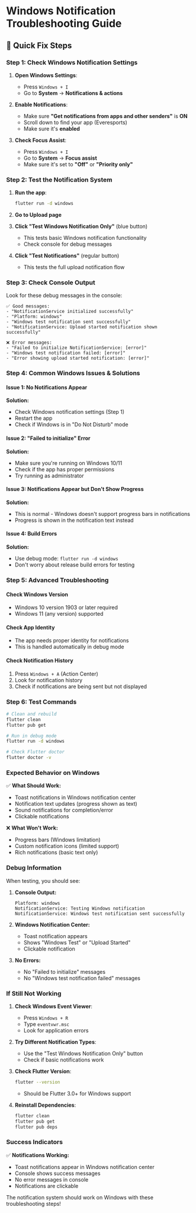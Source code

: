 # Windows Notification Troubleshooting Guide

## 🔧 **Quick Fix Steps**

### **Step 1: Check Windows Notification Settings**

1. **Open Windows Settings**:
   - Press `Windows + I`
   - Go to **System** → **Notifications & actions**

2. **Enable Notifications**:
   - Make sure **"Get notifications from apps and other senders"** is **ON**
   - Scroll down to find your app (Everesports)
   - Make sure it's **enabled**

3. **Check Focus Assist**:
   - Press `Windows + I`
   - Go to **System** → **Focus assist**
   - Make sure it's set to **"Off"** or **"Priority only"**

### **Step 2: Test the Notification System**

1. **Run the app**:
   ```bash
   flutter run -d windows
   ```

2. **Go to Upload page**

3. **Click "Test Windows Notification Only"** (blue button)
   - This tests basic Windows notification functionality
   - Check console for debug messages

4. **Click "Test Notifications"** (regular button)
   - This tests the full upload notification flow

### **Step 3: Check Console Output**

Look for these debug messages in the console:

```
✅ Good messages:
- "NotificationService initialized successfully"
- "Platform: windows"
- "Windows test notification sent successfully"
- "NotificationService: Upload started notification shown successfully"

❌ Error messages:
- "Failed to initialize NotificationService: [error]"
- "Windows test notification failed: [error]"
- "Error showing upload started notification: [error]"
```

### **Step 4: Common Windows Issues & Solutions**

#### **Issue 1: No Notifications Appear**
**Solution:**
- Check Windows notification settings (Step 1)
- Restart the app
- Check if Windows is in "Do Not Disturb" mode

#### **Issue 2: "Failed to initialize" Error**
**Solution:**
- Make sure you're running on Windows 10/11
- Check if the app has proper permissions
- Try running as administrator

#### **Issue 3: Notifications Appear but Don't Show Progress**
**Solution:**
- This is normal - Windows doesn't support progress bars in notifications
- Progress is shown in the notification text instead

#### **Issue 4: Build Errors**
**Solution:**
- Use debug mode: `flutter run -d windows`
- Don't worry about release build errors for testing

### **Step 5: Advanced Troubleshooting**

#### **Check Windows Version**
- Windows 10 version 1903 or later required
- Windows 11 (any version) supported

#### **Check App Identity**
- The app needs proper identity for notifications
- This is handled automatically in debug mode

#### **Check Notification History**
1. Press `Windows + A` (Action Center)
2. Look for notification history
3. Check if notifications are being sent but not displayed

### **Step 6: Test Commands**

```bash
# Clean and rebuild
flutter clean
flutter pub get

# Run in debug mode
flutter run -d windows

# Check Flutter doctor
flutter doctor -v
```

### **Expected Behavior on Windows**

✅ **What Should Work:**
- Toast notifications in Windows notification center
- Notification text updates (progress shown as text)
- Sound notifications for completion/error
- Clickable notifications

❌ **What Won't Work:**
- Progress bars (Windows limitation)
- Custom notification icons (limited support)
- Rich notifications (basic text only)

### **Debug Information**

When testing, you should see:

1. **Console Output:**
   ```
   Platform: windows
   NotificationService: Testing Windows notification
   NotificationService: Windows test notification sent successfully
   ```

2. **Windows Notification Center:**
   - Toast notification appears
   - Shows "Windows Test" or "Upload Started"
   - Clickable notification

3. **No Errors:**
   - No "Failed to initialize" messages
   - No "Windows test notification failed" messages

### **If Still Not Working**

1. **Check Windows Event Viewer**:
   - Press `Windows + R`
   - Type `eventvwr.msc`
   - Look for application errors

2. **Try Different Notification Types**:
   - Use the "Test Windows Notification Only" button
   - Check if basic notifications work

3. **Check Flutter Version**:
   ```bash
   flutter --version
   ```
   - Should be Flutter 3.0+ for Windows support

4. **Reinstall Dependencies**:
   ```bash
   flutter clean
   flutter pub get
   flutter pub deps
   ```

### **Success Indicators**

✅ **Notifications Working:**
- Toast notifications appear in Windows notification center
- Console shows success messages
- No error messages in console
- Notifications are clickable

The notification system should work on Windows with these troubleshooting steps!
